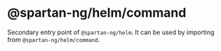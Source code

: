 # @spartan-ng/helm/command

Secondary entry point of `@spartan-ng/helm`. It can be used by importing from `@spartan-ng/helm/command`.
